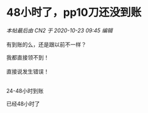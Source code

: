 # 48小时了，pp10刀还没到账


<i class="pstatus"> 本帖最后由 CN2 于 2020-10-23 09:45 编辑 </i><br />
<br />
有到账的么，还是跟以前不一样？

我都直接领不到！<br />
<br />
直接说发生错误！<br />
<br />
<img src="static/image/smiley/default/sad.gif" smilieid="2" border="0" alt="" /><img src="static/image/smiley/default/sad.gif" smilieid="2" border="0" alt="" /><img src="static/image/smiley/default/sad.gif" smilieid="2" border="0" alt="" />

24-48小时到账

已经48小时了

